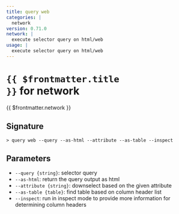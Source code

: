 ```yaml
---
title: query web
categories: |
  network
version: 0.71.0
network: |
  execute selector query on html/web
usage: |
  execute selector query on html/web
---
```


# <code>{{ $frontmatter.title }}</code> for network

<div class='command-title'>{{ $frontmatter.network }}</div>

## Signature

```> query web --query --as-html --attribute --as-table --inspect```

## Parameters

 -  `--query {string}`: selector query
 -  `--as-html`: return the query output as html
 -  `--attribute {string}`: downselect based on the given attribute
 -  `--as-table {table}`: find table based on column header list
 -  `--inspect`: run in inspect mode to provide more information for determining column headers
